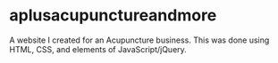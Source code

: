 # aplusacupunctureandmore
A website I created for an Acupuncture business. This was done using HTML, CSS, and elements of JavaScript/jQuery.

